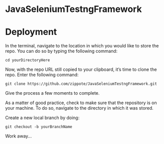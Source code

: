 # JavaSeleniumTestngFramework

# Deployment
In the terminal, navigate to the location in which you would like to store the repo. You can do so by typing the following command:

    cd yourDirectoryHere

Now, with the repo URL still copied to your clipboard, it’s time to clone the repo. Enter the following command:

    git clone https://github.com/zippote/JavaSeleniumTestngFramework.git

Give the process a few moments to complete.

As a matter of good practice, check to make sure that the repository is on your machine. To do so, navigate to the directory in which it was stored.

Create a new local branch by doing:

    git checkout -b yourBranchName

Work away...
